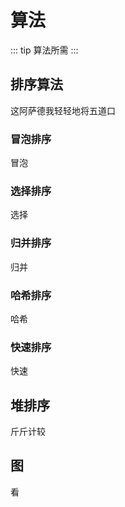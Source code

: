 # 算法
::: tip
算法所需
:::

## 排序算法
这阿萨德我轻轻地将五道口

### 冒泡排序
冒泡

### 选择排序
选择

### 归并排序
归并

### 哈希排序
哈希

### 快速排序
快速

## 堆排序
斤斤计较

## 图
看